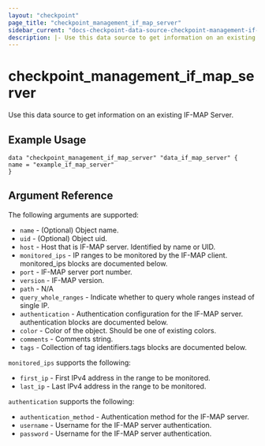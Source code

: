 ```yaml
---
layout: "checkpoint"
page_title: "checkpoint_management_if_map_server"
sidebar_current: "docs-checkpoint-data-source-checkpoint-management-if-map-server"
description: |- Use this data source to get information on an existing IF-MAP Server.
---
```



# checkpoint_management_if_map_server

Use this data source to get information on an existing IF-MAP Server.

## Example Usage


```hcl
data "checkpoint_management_if_map_server" "data_if_map_server" {
name = "example_if_map_server"
}
```

## Argument Reference

The following arguments are supported:

* `name` - (Optional) Object name.
* `uid` - (Optional) Object uid.
* `host` - Host that is IF-MAP server.
  Identified by name or UID.
* `monitored_ips` - IP ranges to be monitored by the IF-MAP client. monitored_ips blocks are documented below.
* `port` - IF-MAP server port number.
* `version` - IF-MAP version.
* `path` - N/A
* `query_whole_ranges` - Indicate whether to query whole ranges instead of single IP.
* `authentication` - Authentication configuration for the IF-MAP server. authentication blocks are documented below.
* `color` - Color of the object. Should be one of existing colors.
* `comments` - Comments string.
* `tags` - Collection of tag identifiers.tags blocks are documented below.


`monitored_ips` supports the following:

* `first_ip` - First IPv4 address in the range to be monitored.
* `last_ip` - Last IPv4 address in the range to be monitored.


`authentication` supports the following:

* `authentication_method` - Authentication method for the IF-MAP server.
* `username` - Username for the IF-MAP server authentication.
* `password` - Username for the IF-MAP server authentication.
